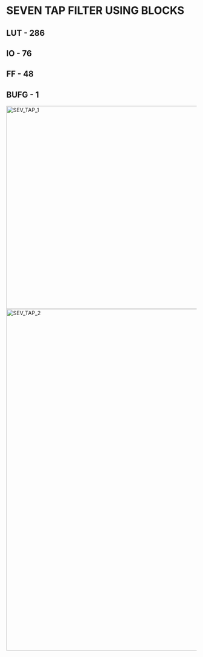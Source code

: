 # SEVEN TAP FILTER USING BLOCKS
## LUT - 286
## IO - 76
## FF - 48
## BUFG - 1
<img width="536" alt="SEV_TAP_1" src="https://user-images.githubusercontent.com/114016685/207414746-d8c52272-d61b-48be-8a1a-d1fb9bf9646c.png">
<img width="902" alt="SEV_TAP_2" src="https://user-images.githubusercontent.com/114016685/207414763-3160c0af-aca8-4bbd-81db-d3fdea701cd3.png">
